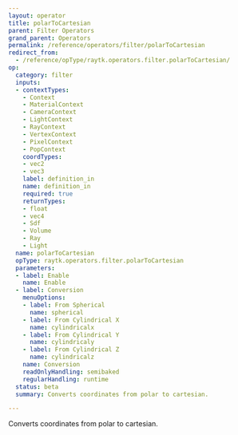 ```yaml
---
layout: operator
title: polarToCartesian
parent: Filter Operators
grand_parent: Operators
permalink: /reference/operators/filter/polarToCartesian
redirect_from:
  - /reference/opType/raytk.operators.filter.polarToCartesian/
op:
  category: filter
  inputs:
  - contextTypes:
    - Context
    - MaterialContext
    - CameraContext
    - LightContext
    - RayContext
    - VertexContext
    - PixelContext
    - PopContext
    coordTypes:
    - vec2
    - vec3
    label: definition_in
    name: definition_in
    required: true
    returnTypes:
    - float
    - vec4
    - Sdf
    - Volume
    - Ray
    - Light
  name: polarToCartesian
  opType: raytk.operators.filter.polarToCartesian
  parameters:
  - label: Enable
    name: Enable
  - label: Conversion
    menuOptions:
    - label: From Spherical
      name: spherical
    - label: From Cylindrical X
      name: cylindricalx
    - label: From Cylindrical Y
      name: cylindricaly
    - label: From Cylindrical Z
      name: cylindricalz
    name: Conversion
    readOnlyHandling: semibaked
    regularHandling: runtime
  status: beta
  summary: Converts coordinates from polar to cartesian.

---
```



Converts coordinates from polar to cartesian.